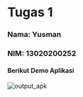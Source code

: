 # Tugas 1
### Nama: Yusman
### NIM: 13020200252

#### Berikut Demo Aplikasi
![output_apk](https://github.com/yusmnn/flutter_Yusman/assets/76932249/403c1c59-0e65-49b9-9d10-f5ce935d3af3)
